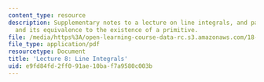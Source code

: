```yaml
---
content_type: resource
description: Supplementary notes to a lecture on line integrals, and path independence
  and its equivalence to the existence of a primitive.
file: /media/https%3A/open-learning-course-data-rc.s3.amazonaws.com/18-112-functions-of-a-complex-variable-fall-2008/e9fd84fd2ff091ae10baf7a9580c003b_lecture8.pdf
file_type: application/pdf
resourcetype: Document
title: 'Lecture 8: Line Integrals'
uid: e9fd84fd-2ff0-91ae-10ba-f7a9580c003b
---
```

